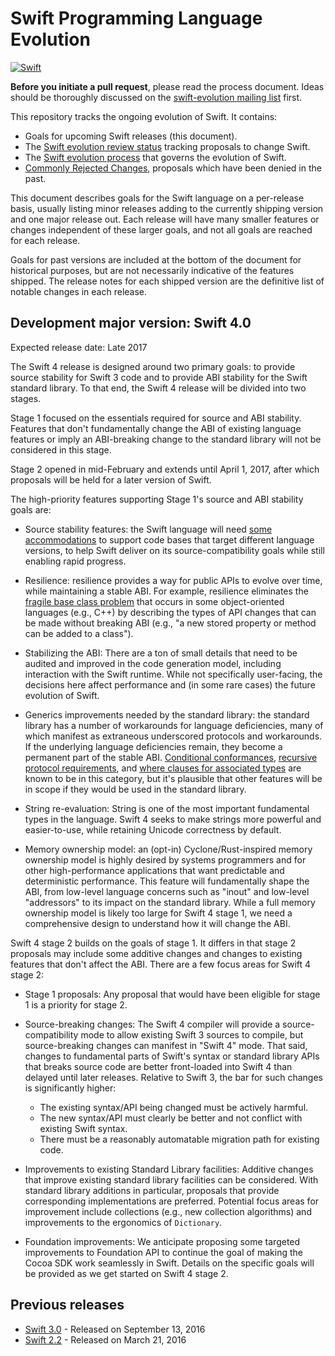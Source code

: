 # Swift Programming Language Evolution
[![Swift](https://img.shields.io/badge/Swift%204%20stage%202-Open%20to%20requests-brightgreen.svg)](#swift_stage)


**Before you initiate a pull request**, please read the process document. Ideas should be thoroughly discussed on the [swift-evolution mailing list](https://swift.org/community/#swift-evolution) first.

This repository tracks the ongoing evolution of Swift. It contains:

* Goals for upcoming Swift releases (this document).
* The [Swift evolution review status][proposal-status] tracking proposals to change Swift.
* The [Swift evolution process](process.md) that governs the evolution of Swift.
* [Commonly Rejected Changes](commonly_proposed.md), proposals which have been denied in the past.

This document describes goals for the Swift language on a per-release
basis, usually listing minor releases adding to the currently shipping
version and one major release out.  Each release will have many
smaller features or changes independent of these larger goals, and not
all goals are reached for each release.

Goals for past versions are included at the bottom of the document for
historical purposes, but are not necessarily indicative of the
features shipped. The release notes for each shipped version are the
definitive list of notable changes in each release.
<a name="swift_stage"></a>
## Development major version:  Swift 4.0

Expected release date: Late 2017

The Swift 4 release is designed around two primary goals: to provide
source stability for Swift 3 code and to provide ABI stability for the
Swift standard library. To that end, the Swift 4 release will be
divided into two stages.

Stage 1 focused on the essentials required for source and ABI
stability. Features that don't fundamentally change the ABI of
existing language features or imply an ABI-breaking change to the
standard library will not be considered in this stage. 

Stage 2 opened in mid-February and extends until April 1, 2017, after
which proposals will be held for a later version of Swift.

The high-priority features supporting Stage 1's source and ABI
stability goals are:

* Source stability features: the Swift language will need [some
  accommodations](https://github.com/apple/swift-evolution/blob/master/proposals/0141-available-by-swift-version.md)
  to support code bases that target different language versions, to
  help Swift deliver on its source-compatibility goals while still
  enabling rapid progress.

* Resilience: resilience provides a way for public APIs to evolve over
  time, while maintaining a stable ABI. For example, resilience
  eliminates the [fragile base class
  problem](https://en.wikipedia.org/wiki/Fragile_base_class) that
  occurs in some object-oriented languages (e.g., C++) by describing
  the types of API changes that can be made without breaking ABI
  (e.g., "a new stored property or method can be added to a class").

* Stabilizing the ABI: There are a ton of small details that need to
  be audited and improved in the code generation model, including
  interaction with the Swift runtime. While not specifically
  user-facing, the decisions here affect performance and (in some rare
  cases) the future evolution of Swift.

* Generics improvements needed by the standard library: the standard
  library has a number of workarounds for language deficiencies, many
  of which manifest as extraneous underscored protocols and
  workarounds. If the underlying language deficiencies remain, they
  become a permanent part of the stable ABI. [Conditional
  conformances](https://github.com/apple/swift-evolution/blob/master/proposals/0143-conditional-conformances.md),
  [recursive protocol
  requirements](https://github.com/apple/swift/blob/master/docs/GenericsManifesto.md#recursive-protocol-constraints-),
  and [where clauses for associated
  types](https://github.com/apple/swift-evolution/blob/master/proposals/0142-associated-types-constraints.md)
  are known to be in this category, but it's plausible that other
  features will be in scope if they would be used in the standard
  library.

* String re-evaluation: String is one of the most important
  fundamental types in the language. Swift 4 seeks to make strings more
  powerful and easier-to-use, while retaining Unicode correctness by
  default.

* Memory ownership model: an (opt-in) Cyclone/Rust-inspired memory
  ownership model is highly desired by systems programmers and for
  other high-performance applications that want predictable and
  deterministic performance. This feature will fundamentally shape the
  ABI, from low-level language concerns such as "inout" and low-level
  "addressors" to its impact on the standard library. While a full
  memory ownership model is likely too large for Swift 4 stage 1, we
  need a comprehensive design to understand how it will change the
  ABI.

Swift 4 stage 2 builds on the goals of stage 1. It differs in that
stage 2 proposals may include some additive changes and changes to
existing features that don't affect the ABI. There are a few focus
areas for Swift 4 stage 2:

* Stage 1 proposals: Any proposal that would have been eligible for
  stage 1 is a priority for stage 2.

* Source-breaking changes: The Swift 4 compiler will provide a
  source-compatibility mode to allow existing Swift 3 sources to
  compile, but source-breaking changes can manifest in "Swift 4"
  mode. That said, changes to fundamental parts of Swift's syntax or
  standard library APIs that breaks source code are better
  front-loaded into Swift 4 than delayed until later
  releases. Relative to Swift 3, the bar for such changes is
  significantly higher:

  * The existing syntax/API being changed must be actively harmful.
  * The new syntax/API must clearly be better and not conflict with existing Swift syntax.
  * There must be a reasonably automatable migration path for existing code.

* Improvements to existing Standard Library facilities: Additive
  changes that improve existing standard library facilities can be
  considered. With standard library additions in particular, proposals
  that provide corresponding implementations are preferred. Potential
  focus areas for improvement include collections (e.g., new
  collection algorithms) and improvements to the ergonomics of
  `Dictionary`.

* Foundation improvements: We anticipate proposing some targeted
  improvements to Foundation API to continue the goal of making the
  Cocoa SDK work seamlessly in Swift. Details on the specific goals
  will be provided as we get started on Swift 4 stage 2.

## Previous releases

* [Swift 3.0](releases/swift-3_0.md) - Released on September 13, 2016
* [Swift 2.2](releases/swift-2_2.md) - Released on March 21, 2016

[proposal-status]: https://apple.github.io/swift-evolution/
